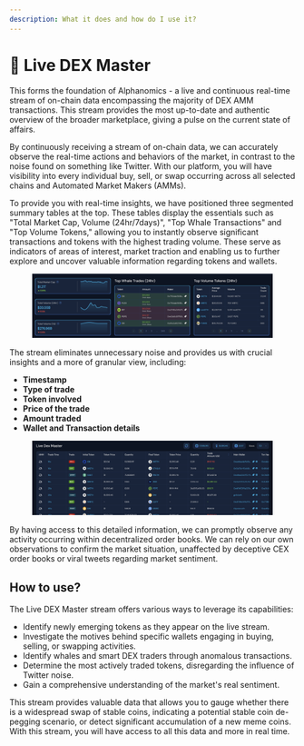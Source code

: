 ```yaml
---
description: What it does and how do I use it?
---
```


# 🔵 Live DEX Master

This forms the foundation of Alphanomics - a live and continuous real-time stream of on-chain data encompassing the majority of DEX AMM transactions. This stream provides the most up-to-date and authentic overview of the broader marketplace, giving a pulse on the current state of affairs.

By continuously receiving a stream of on-chain data, we can accurately observe the real-time actions and behaviors of the market, in contrast to the noise found on something like Twitter. With our platform, you will have visibility into every individual buy, sell, or swap occurring across all selected chains and Automated Market Makers (AMMs).

To provide you with real-time insights, we have positioned three segmented summary tables at the top. These tables display the essentials such as "Total Market Cap, Volume (24hr/7days)", "Top Whale Transactions" and "Top Volume Tokens," allowing you to instantly observe significant transactions and tokens with the highest trading volume. These  serve as indicators of areas of interest, market traction and enabling us to further explore and uncover valuable information regarding tokens and wallets.

<figure><img src="../.gitbook/assets/Screenshot 2023-06-29 at 12.15.55.png" alt=""><figcaption></figcaption></figure>

The stream eliminates unnecessary noise and provides us with crucial insights and a more of granular view, including:

* **Timestamp**
* **Type of trade**
* **Token involved**
* **Price of the trade**
* **Amount traded**
* **Wallet and Transaction details**&#x20;

<figure><img src="../.gitbook/assets/Screenshot 2023-06-30 at 09.08.28.png" alt=""><figcaption></figcaption></figure>

By having access to this detailed information, we can promptly observe any activity occurring within decentralized order books. We can rely on our own observations to confirm the market situation, unaffected by deceptive CEX order books or viral tweets regarding market sentiment.

## How to use?

The Live DEX Master stream offers various ways to leverage its capabilities:

* Identify newly emerging tokens as they appear on the live stream.
* Investigate the motives behind specific wallets engaging in buying, selling, or swapping activities.
* Identify whales and smart DEX traders through anomalous transactions.
* Determine the most actively traded tokens, disregarding the influence of Twitter noise.
* Gain a comprehensive understanding of the market's real sentiment.&#x20;

This stream provides valuable data that allows you to gauge whether there is a widespread swap of stable coins, indicating a potential stable coin de-pegging scenario, or detect significant accumulation of a new meme coins. With this stream, you will have access to all this data and more in real time.

##
